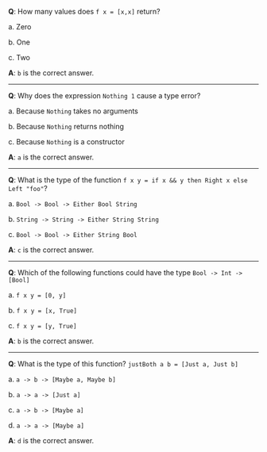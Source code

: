 **Q**: How many values does `f x = [x,x]` return?

a. Zero

b. One

c. Two

**A**: `b` is the correct answer.

---

**Q**: Why does the expression `Nothing 1` cause a type error?

a. Because `Nothing` takes no arguments

b. Because `Nothing` returns nothing

c. Because `Nothing` is a constructor

**A**: `a` is the correct answer.

---

**Q**: What is the type of the function `f x y = if x && y then Right x else Left "foo"`?

a. `Bool -> Bool -> Either Bool String`

b. `String -> String -> Either String String`

c. `Bool -> Bool -> Either String Bool`

**A**: `c` is the correct answer.

---

**Q**: Which of the following functions could have the type `Bool -> Int -> [Bool]`

a. `f x y = [0, y]`

b. `f x y = [x, True]`

c. `f x y = [y, True]`

**A**: `b` is the correct answer.

---

**Q**: What is the type of this function? `justBoth a b = [Just a, Just b]`

a. `a -> b -> [Maybe a, Maybe b]`

b. `a -> a -> [Just a]`

c. `a -> b -> [Maybe a]`

d. `a -> a -> [Maybe a]`

**A**: `d` is the correct answer.